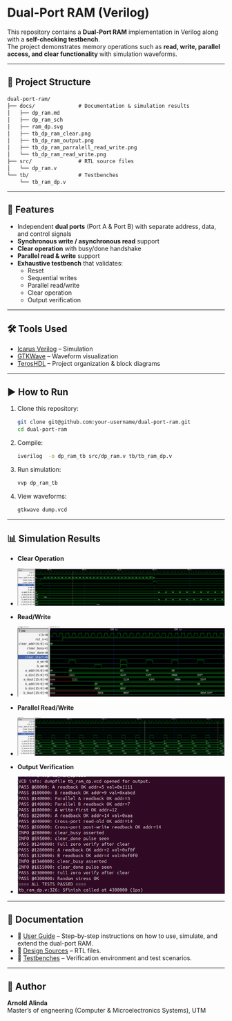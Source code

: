 # Dual-Port RAM (Verilog)

This repository contains a **Dual-Port RAM** implementation in Verilog along with a **self-checking testbench**.  
The project demonstrates memory operations such as **read, write, parallel access, and clear functionality** with simulation waveforms.

---

## 📂 Project Structure
```
dual-port-ram/
├── docs/              # Documentation & simulation results
│   ├── dp_ram.md
│   ├── dp_ram_sch
│   ├── ram_dp.svg
│   ├── tb_dp_ram_clear.png
│   ├── tb_dp_ram_output.png
│   ├── tb_dp_ram_parralell_read_write.png
│   └── tb_dp_ram_read_write.png
├── src/               # RTL source files
│   └── dp_ram.v
└── tb/                # Testbenches
    └── tb_ram_dp.v
```

---

## 🚀 Features
- Independent **dual ports** (Port A & Port B) with separate address, data, and control signals  
- **Synchronous write / asynchronous read** support  
- **Clear operation** with busy/done handshake  
- **Parallel read & write** support  
- **Exhaustive testbench** that validates:
  - Reset  
  - Sequential writes  
  - Parallel read/write  
  - Clear operation  
  - Output verification  

---

## 🛠 Tools Used
- [Icarus Verilog](http://iverilog.icarus.com/) – Simulation  
- [GTKWave](http://gtkwave.sourceforge.net/) – Waveform visualization  
- [TerosHDL](https://teroshdl.com/) – Project organization & block diagrams  

---

## ▶️ How to Run
1. Clone this repository:
   ```bash
   git clone git@github.com:your-username/dual-port-ram.git
   cd dual-port-ram
   ```
2. Compile:
   ```bash
   iverilog  -o dp_ram_tb src/dp_ram.v tb/tb_ram_dp.v
   ```
3. Run simulation:
   ```bash
   vvp dp_ram_tb
   ```
4. View waveforms:
   ```bash
   gtkwave dump.vcd
   ```

---

## 📊 Simulation Results
- **Clear Operation**
- 
  ![Clear](docs/tb_dp_ram_clear.png)
  

- **Read/Write**
- 
  ![RW](docs/tb_dp_ram_read_write.png)  

- **Parallel Read/Write**
- 
  ![PRW](docs/tb_dp_ram_parralell_read_write.png)  

- **Output Verification**
- 
  ![Out](docs/tb_dp_ram_output.png)  

---

## 📖 Documentation

- 📖 [User Guide](docs/README_user_guide.md) – Step-by-step instructions on how to use, simulate, and extend the dual-port RAM.
- 📂 [Design Sources](src) – RTL files.
- 🧪 [Testbenches](tb) – Verification environment and test scenarios.

---

## 👤 Author
**Arnold Alinda**  
Master’s of engneering (Computer & Microelectronics Systems), UTM  

